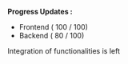 <b> Progress Updates : </b><br/>
<ul type="star">
<li> Frontend ( 100 / 100) </li>
<li> Backend ( 80 / 100) </li>
</ul>
Integration of functionalities is left
